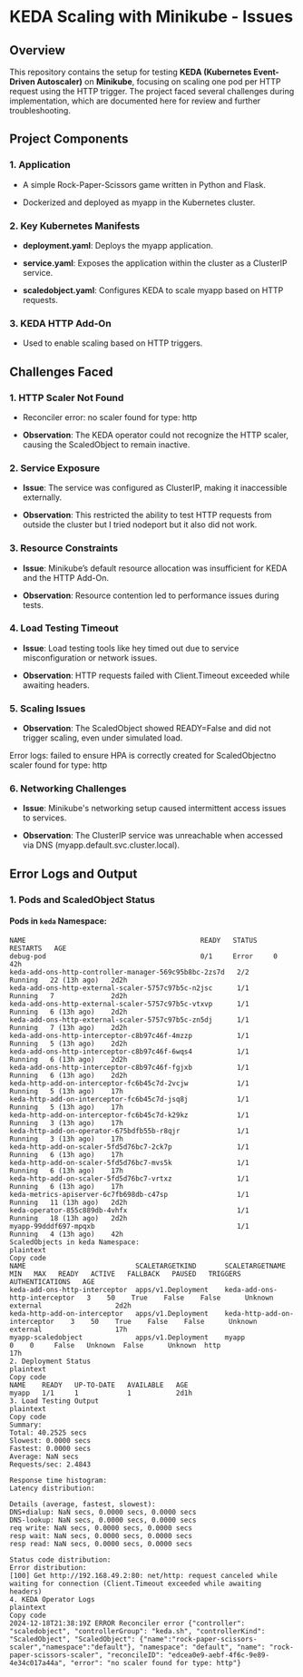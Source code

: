 KEDA Scaling with Minikube - Issues
=======================================

**Overview**
------------

This repository contains the setup for testing **KEDA (Kubernetes Event-Driven Autoscaler)** on **Minikube**, focusing on scaling one pod per HTTP request using the HTTP trigger. The project faced several challenges during implementation, which are documented here for review and further troubleshooting.

**Project Components**
----------------------

### **1\. Application**

*   A simple Rock-Paper-Scissors game written in Python and Flask.
    
*   Dockerized and deployed as myapp in the Kubernetes cluster.
    

### **2\. Key Kubernetes Manifests**

*   **deployment.yaml**: Deploys the myapp application.
    
*   **service.yaml**: Exposes the application within the cluster as a ClusterIP service.
    
*   **scaledobject.yaml**: Configures KEDA to scale myapp based on HTTP requests.
    

### **3\. KEDA HTTP Add-On**

*   Used to enable scaling based on HTTP triggers.
    

**Challenges Faced**
--------------------

### **1\. HTTP Scaler Not Found**

*   Reconciler error: no scaler found for type: http
    
*   **Observation**: The KEDA operator could not recognize the HTTP scaler, causing the ScaledObject to remain inactive.
    

### **2\. Service Exposure**

*   **Issue**: The service was configured as ClusterIP, making it inaccessible externally.
    
*   **Observation**: This restricted the ability to test HTTP requests from outside the cluster but I tried nodeport but it also did not work.
        
### **3\. Resource Constraints**

*   **Issue**: Minikube’s default resource allocation was insufficient for KEDA and the HTTP Add-On.
    
*   **Observation**: Resource contention led to performance issues during tests.
    

### **4\. Load Testing Timeout**

*   **Issue**: Load testing tools like hey timed out due to service misconfiguration or network issues.
    
*   **Observation**: HTTP requests failed with Client.Timeout exceeded while awaiting headers.
    

### **5\. Scaling Issues**

*   **Observation**: The ScaledObject showed READY=False and did not trigger scaling, even under simulated load.

Error logs:  failed to ensure HPA is correctly created for ScaledObjectno scaler found for type: http
    

### **6\. Networking Challenges**

*   **Issue**: Minikube's networking setup caused intermittent access issues to services.
    
*   **Observation**: The ClusterIP service was unreachable when accessed via DNS (myapp.default.svc.cluster.local).

**Error Logs and Output**
-------------------------

### 1. Pods and ScaledObject Status

#### Pods in `keda` Namespace:

```plaintext
NAME                                           READY   STATUS    RESTARTS   AGE
debug-pod                                      0/1     Error     0          42h
keda-add-ons-http-controller-manager-569c95b8bc-2zs7d   2/2     Running   22 (13h ago)   2d2h
keda-add-ons-http-external-scaler-5757c97b5c-n2jsc      1/1     Running   7              2d2h
keda-add-ons-http-external-scaler-5757c97b5c-vtxvp      1/1     Running   6 (13h ago)    2d2h
keda-add-ons-http-external-scaler-5757c97b5c-zn5dj      1/1     Running   7 (13h ago)    2d2h
keda-add-ons-http-interceptor-c8b97c46f-4mzzp           1/1     Running   5 (13h ago)    2d2h
keda-add-ons-http-interceptor-c8b97c46f-6wqs4           1/1     Running   6 (13h ago)    2d2h
keda-add-ons-http-interceptor-c8b97c46f-fgjxb           1/1     Running   6 (13h ago)    2d2h
keda-http-add-on-interceptor-fc6b45c7d-2vcjw            1/1     Running   5 (13h ago)    17h
keda-http-add-on-interceptor-fc6b45c7d-jsq8j            1/1     Running   5 (13h ago)    17h
keda-http-add-on-interceptor-fc6b45c7d-k29kz            1/1     Running   3 (13h ago)    17h
keda-http-add-on-operator-675bdfb55b-r8qjr              1/1     Running   3 (13h ago)    17h
keda-http-add-on-scaler-5fd5d76bc7-2ck7p                1/1     Running   6 (13h ago)    17h
keda-http-add-on-scaler-5fd5d76bc7-mvs5k                1/1     Running   6 (13h ago)    17h
keda-http-add-on-scaler-5fd5d76bc7-vrtxz                1/1     Running   6 (13h ago)    17h
keda-metrics-apiserver-6c7fb698db-c47sp                 1/1     Running   11 (13h ago)   2d2h
keda-operator-855c889db-4vhfx                           1/1     Running   18 (13h ago)   2d2h
myapp-99dddf697-mpqxb                                   1/1     Running   4 (13h ago)    42h
ScaledObjects in keda Namespace:
plaintext
Copy code
NAME                           SCALETARGETKIND       SCALETARGETNAME                MIN   MAX   READY   ACTIVE   FALLBACK   PAUSED   TRIGGERS   AUTHENTICATIONS   AGE
keda-add-ons-http-interceptor  apps/v1.Deployment    keda-add-ons-http-interceptor   3    50    True    False    False      Unknown  external                  2d2h
keda-http-add-on-interceptor   apps/v1.Deployment    keda-http-add-on-interceptor    3    50    True    False    False      Unknown  external                  17h
myapp-scaledobject             apps/v1.Deployment    myapp                           0    0     False   Unknown  False      Unknown  http                      17h
2. Deployment Status
plaintext
Copy code
NAME    READY   UP-TO-DATE   AVAILABLE   AGE
myapp   1/1     1            1           2d1h
3. Load Testing Output
plaintext
Copy code
Summary:
Total: 40.2525 secs
Slowest: 0.0000 secs
Fastest: 0.0000 secs
Average: NaN secs
Requests/sec: 2.4843

Response time histogram:
Latency distribution:

Details (average, fastest, slowest):
DNS+dialup: NaN secs, 0.0000 secs, 0.0000 secs
DNS-lookup: NaN secs, 0.0000 secs, 0.0000 secs
req write: NaN secs, 0.0000 secs, 0.0000 secs
resp wait: NaN secs, 0.0000 secs, 0.0000 secs
resp read: NaN secs, 0.0000 secs, 0.0000 secs

Status code distribution:
Error distribution:
[100] Get http://192.168.49.2:80: net/http: request canceled while waiting for connection (Client.Timeout exceeded while awaiting headers)
4. KEDA Operator Logs
plaintext
Copy code
2024-12-18T21:38:19Z ERROR Reconciler error {"controller": "scaledobject", "controllerGroup": "keda.sh", "controllerKind": "ScaledObject", "ScaledObject": {"name":"rock-paper-scissors-scaler","namespace":"default"}, "namespace": "default", "name": "rock-paper-scissors-scaler", "reconcileID": "edcea0e9-aebf-4f6c-9e89-4e34c017a44a", "error": "no scaler found for type: http"}

